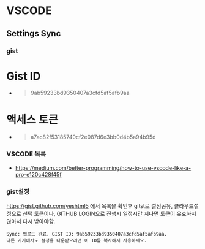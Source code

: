 # VSCODE
## Settings Sync
### gist


# Gist ID
-  > 9ab59233bd9350407a3cfd5af5afb9aa
# 액세스 토큰
- > a7ac82f53185740cf2e087d6e3bb0d4b5a94b95d 

### VSCODE 목록
- https://medium.com/better-programming/how-to-use-vscode-like-a-pro-e120c428f45f

### gist설정
<https://gist.github.com/yeshtml5> 에서 목록을 확인후 gitst로 설정공유, 클라우드설정으로 선택
토큰이나, GITHUB LOGIN으로 진행시 일정시간 지나면 토큰이 유효하지않아서 다시 받아야함. 

```
Sync: 업로드 완료. GIST ID: 9ab59233bd9350407a3cfd5af5afb9aa. 
다른 기기에서도 설정을 다운받으려면 이 ID를 복사해서 사용하세요.
```

